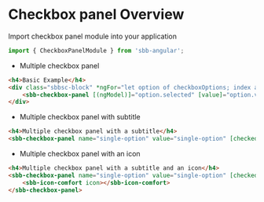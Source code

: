 # Checkbox panel Overview

Import checkbox panel module into your application

```ts
import { CheckboxPanelModule } from 'sbb-angular';
```

* Multiple checkbox panel 

```html
<h4>Basic Example</h4>
<div class="sbbsc-block" *ngFor="let option of checkboxOptions; index as i">
    <sbb-checkbox-panel [(ngModel)]="option.selected" [value]="option.value" [label]="option.name"></sbb-checkbox-panel>
</div>
```

* Multiple checkbox panel with subtitle

```html
<h4>Multiple checkbox panel with a subtitle</h4>
<sbb-checkbox-panel name="single-option" value="single-option" [checked]="checked2" label="SBB - Finanzen" subtitle="Armin Burgermeister"></sbb-checkbox-panel>
```

* Multiple checkbox panel with an icon

```html
<h4>Multiple checkbox panel with a subtitle and an icon</h4>
<sbb-checkbox-panel name="single-option" value="single-option" [checked]="checked2" label="SBB - Finanzen" subtitle="Armin Burgermeister">
    <sbb-icon-comfort icon></sbb-icon-comfort>
</sbb-checkbox-panel>
```